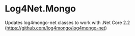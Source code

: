 # Log4Net.Mongo
Updates log4mongo-net classes to work with .Net Core 2.2 (<https://github.com/log4mongo/log4mongo-net>)
